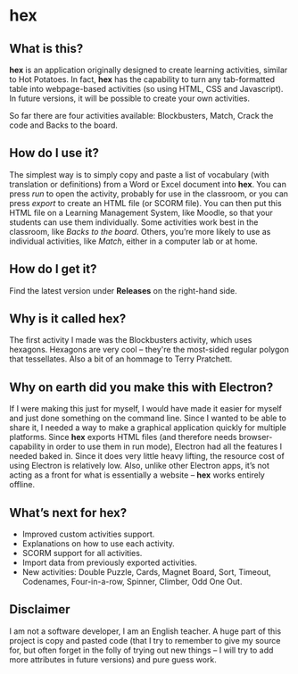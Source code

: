# hex
## What is this?
**hex** is an application originally designed to create learning activities, similar to Hot Potatoes. In fact, **hex** has the capability to turn any tab-formatted table into webpage-based activities (so using HTML, CSS and Javascript). In future versions, it will be possible to create your own activities.

So far there are four activities available: Blockbusters, Match, Crack the code and Backs to the board.

## How do I use it?
The simplest way is to simply copy and paste a list of vocabulary (with translation or definitions) from a Word or Excel document into **hex**. You can press *run* to open the activity, probably for use in the classroom, or you can press *export* to create an HTML file (or SCORM file). You can then put this HTML file on a Learning Management System, like Moodle, so that your students can use them individually. Some activities work best in the classroom, like *Backs to the board*. Others, you’re more likely to use as individual activities, like *Match*, either in a computer lab or at home. 

## How do I get it?
Find the latest version under **Releases** on the right-hand side.

## Why is it called **hex**?
The first activity I made was the Blockbusters activity, which uses hexagons. Hexagons are very cool – they're the most-sided regular polygon that tessellates. Also a bit of an hommage to Terry Pratchett.

## Why on earth did you make this with Electron?
If I were making this just for myself, I would have made it easier for myself and just done something on the command line. Since I wanted to be able to share it, I needed a way to make a graphical application quickly for multiple platforms. Since **hex** exports HTML files (and therefore needs browser-capability in order to use them in run mode), Electron had all the features I needed baked in. Since it does very little heavy lifting, the resource cost of using Electron is relatively low. Also, unlike other Electron apps, it’s not acting as a front for what is essentially a website – **hex** works entirely offline.

## What’s next for **hex**?
- Improved custom activities support.
- Explanations on how to use each activity.
- SCORM support for all activities.
- Import data from previously exported activities.
- New activities: Double Puzzle, Cards, Magnet Board, Sort, Timeout, Codenames, Four-in-a-row, Spinner, Climber, Odd One Out.

## Disclaimer
I am not a software developer, I am an English teacher. A huge part of this project is copy and pasted code (that I try to remember to give my source for, but often forget in the folly of trying out new things – I will try to add more attributes in future versions) and pure guess work.
